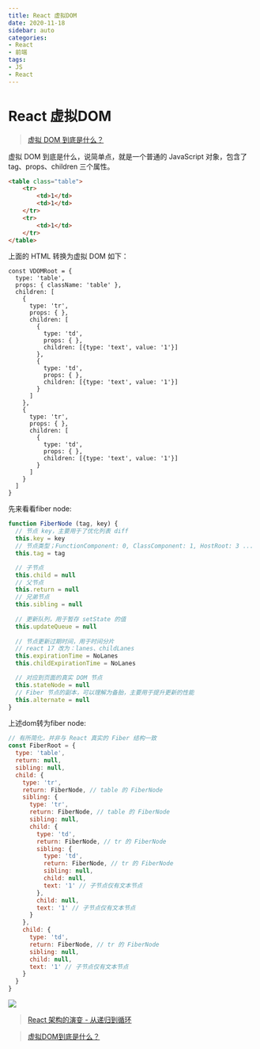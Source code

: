 ```yaml
---
title: React 虚拟DOM
date: 2020-11-18
sidebar: auto
categories: 
- React
- 前端
tags:
- JS
- React
---
```


# React 虚拟DOM

> [虚拟 DOM 到底是什么？](https://blog.shenfq.com/2019/%E8%99%9A%E6%8B%9F-dom-%E5%88%B0%E5%BA%95%E6%98%AF%E4%BB%80%E4%B9%88%EF%BC%9F/)


虚拟 DOM 到底是什么，说简单点，就是一个普通的 JavaScript 对象，包含了 tag、props、children 三个属性。

```html
<table class="table">
    <tr>
        <td>1</td>
        <td>1</td>
    </tr>
    <tr>
        <td>1</td>
    </tr>
</table>
```
上面的 HTML 转换为虚拟 DOM 如下：
```
const VDOMRoot = {
  type: 'table',
  props: { className: 'table' },
  children: [
    {
      type: 'tr',
      props: { },
      children: [
        {
          type: 'td',
          props: { },
          children: [{type: 'text', value: '1'}]
        },
        {
          type: 'td',
          props: { },
          children: [{type: 'text', value: '1'}]
        }
      ]
    },
    {
      type: 'tr',
      props: { },
      children: [
        {
          type: 'td',
          props: { },
          children: [{type: 'text', value: '1'}]
        }
      ]
    }
  ]
}
```

先来看看fiber node:
```js
function FiberNode (tag, key) {
  // 节点 key，主要用于了优化列表 diff
  this.key = key
  // 节点类型；FunctionComponent: 0, ClassComponent: 1, HostRoot: 3 ...
  this.tag = tag

  // 子节点
  this.child = null
  // 父节点
  this.return = null 
  // 兄弟节点
  this.sibling = null
  
  // 更新队列，用于暂存 setState 的值
  this.updateQueue = null
  
  // 节点更新过期时间，用于时间分片
  // react 17 改为：lanes、childLanes
  this.expirationTime = NoLanes
  this.childExpirationTime = NoLanes

  // 对应到页面的真实 DOM 节点
  this.stateNode = null
  // Fiber 节点的副本，可以理解为备胎，主要用于提升更新的性能
  this.alternate = null
}
```

上述dom转为fiber node: 
```js
// 有所简化，并非与 React 真实的 Fiber 结构一致
const FiberRoot = {
  type: 'table',
  return: null,
  sibling: null,
  child: {
    type: 'tr',
    return: FiberNode, // table 的 FiberNode
    sibling: {
      type: 'tr',
      return: FiberNode, // table 的 FiberNode
      sibling: null,
      child: {
        type: 'td',
        return: FiberNode, // tr 的 FiberNode
        sibling: {
          type: 'td',
          return: FiberNode, // tr 的 FiberNode
          sibling: null,
          child: null,
          text: '1' // 子节点仅有文本节点
        },
        child: null,
        text: '1' // 子节点仅有文本节点
      }
    },
    child: {
      type: 'td',
      return: FiberNode, // tr 的 FiberNode
      sibling: null,
      child: null,
      text: '1' // 子节点仅有文本节点
    }
  }
}
```
![](https://file.shenfq.com/pic/20200929103938.png)

> [React 架构的演变 - 从递归到循环](https://blog.shenfq.com/posts/2020/React%20%E6%9E%B6%E6%9E%84%E7%9A%84%E6%BC%94%E5%8F%98%20-%20%E4%BB%8E%E9%80%92%E5%BD%92%E5%88%B0%E5%BE%AA%E7%8E%AF.html)

> [虚拟DOM到底是什么？](https://blog.shenfq.com/posts/2019/%E8%99%9A%E6%8B%9FDOM%E5%88%B0%E5%BA%95%E6%98%AF%E4%BB%80%E4%B9%88%EF%BC%9F.html)
